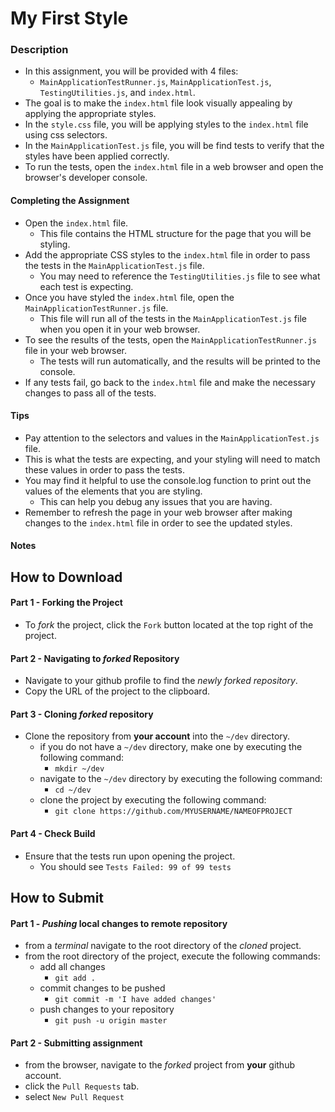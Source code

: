 # My First Style

### Description
* In this assignment, you will be provided with 4 files:
  * `MainApplicationTestRunner.js`, `MainApplicationTest.js`, `TestingUtilities.js`, and `index.html`.
* The goal is to make the `index.html` file look visually appealing by applying the appropriate styles.
* In the `style.css` file, you will be applying styles to the `index.html` file using css selectors.
* In the `MainApplicationTest.js` file, you will be find tests to verify that the styles have been applied correctly.
* To run the tests, open the `index.html` file in a web browser and open the browser's developer console.

#### Completing the Assignment
* Open the `index.html` file.
  * This file contains the HTML structure for the page that you will be styling.
* Add the appropriate CSS styles to the `index.html` file in order to pass the tests in the `MainApplicationTest.js` file.
  * You may need to reference the `TestingUtilities.js` file to see what each test is expecting.
* Once you have styled the `index.html` file, open the `MainApplicationTestRunner.js` file.
  * This file will run all of the tests in the `MainApplicationTest.js` file when you open it in your web browser.
* To see the results of the tests, open the `MainApplicationTestRunner.js` file in your web browser.
  * The tests will run automatically, and the results will be printed to the console.
* If any tests fail, go back to the `index.html` file and make the necessary changes to pass all of the tests.

#### Tips
* Pay attention to the selectors and values in the `MainApplicationTest.js` file.
* This is what the tests are expecting, and your styling will need to match these values in order to pass the tests.
* You may find it helpful to use the console.log function to print out the values of the elements that you are styling.
  * This can help you debug any issues that you are having.
* Remember to refresh the page in your web browser after making changes to the `index.html` file in order to see the updated styles.



#### Notes





## How to Download

#### Part 1 - Forking the Project
* To _fork_ the project, click the `Fork` button located at the top right of the project.


#### Part 2 - Navigating to _forked_ Repository
* Navigate to your github profile to find the _newly forked repository_.
* Copy the URL of the project to the clipboard.

#### Part 3 - Cloning _forked_ repository
* Clone the repository from **your account** into the `~/dev` directory.
  * if you do not have a `~/dev` directory, make one by executing the following command:
    * `mkdir ~/dev`
  * navigate to the `~/dev` directory by executing the following command:
    * `cd ~/dev`
  * clone the project by executing the following command:
    * `git clone https://github.com/MYUSERNAME/NAMEOFPROJECT`

#### Part 4 - Check Build
* Ensure that the tests run upon opening the project.
    * You should see `Tests Failed: 99 of 99 tests`







## How to Submit

#### Part 1 -  _Pushing_ local changes to remote repository
* from a _terminal_ navigate to the root directory of the _cloned_ project.
* from the root directory of the project, execute the following commands:
    * add all changes
      * `git add .`
    * commit changes to be pushed
      * `git commit -m 'I have added changes'`
    * push changes to your repository
      * `git push -u origin master`

#### Part 2 - Submitting assignment
* from the browser, navigate to the _forked_ project from **your** github account.
* click the `Pull Requests` tab.
* select `New Pull Request`
